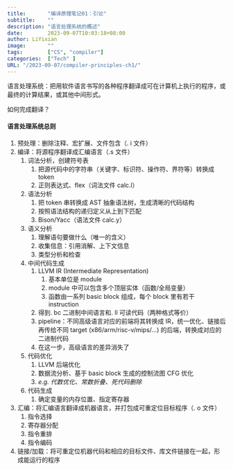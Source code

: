 ```yaml
---
title:       "编译原理笔记01：引论"
subtitle:    ""
description: "语言处理系统的概述"
date:        2023-09-07T10:03:18+08:00
author: LiYixian
image:       ""
tags:        ["CS", "compiler"]
categories:  ["Tech" ]
URL: "/2023-09-07/compiler-principles-ch1/"
---
```


语言处理系统：把用软件语言书写的各种程序翻译成可在计算机上执行的程序，或最终的计算结果，或其他中间形式。  

如何完成翻译？  

#### 语言处理系统总则  

1. 预处理：删除注释、宏扩展、文件包含（. i 文件）
2. 编译：将源程序翻译成汇编语言（.s 文件）
	1. 词法分析，创建符号表
		1. 把源代码中的字符串（关键字、标识符、操作符、界符等）转换成 token
		2. 正则表达式、flex（词法文件 calc.l）
	2. 语法分析
		1. 把 token 串转换成 AST 抽象语法树，生成清晰的代码结构
		2. 按照语法结构的递归定义从上到下匹配
		3. Bison/Yacc（语法文件 calc.y）
	3. 语义分析
		1. 理解语句要做什么（唯一的含义）
		2. 收集信息：引用消解、上下文信息
		3. 类型分析和检查
	4. 中间代码生成
		1. LLVM IR (Intermediate Representation)
			1. 基本单位是 module
			2. module 中可以包含多个顶层实体（函数/全局变量）
			3. 函数由一系列 basic block 组成，每个 block 里有若干 instruction  
		2. 得到. bc 二进制中间语言和. ll 可读代码（两种格式等价）
		3. pipeline：不同高级语言对应的前端将其转换成 IR，统一优化、链接后再传给不同 target (x86/arm/risc-v/mips/...) 的后端，转换成对应的二进制代码
		4. 在这一步，高级语言的差异消失了
	5. 代码优化
		1. LLVM 后端优化
		2. 数据流分析、基于 basic block 生成的控制流图 CFG 优化
		3. *e.g. 代数优化、常数折叠、死代码删除*
	6. 代码生成
		1. 确定变量的内存位置、指定寄存器
3. 汇编：将汇编语言翻译成机器语言，并打包成可重定位目标程序（. o 文件）
	1. 指令选择
	2. 寄存器分配
	3. 指令重排
	4. 指令编码
4. 链接/加载：将可重定位机器代码和相应的目标文件、库文件链接在一起，形成能运行的程序
